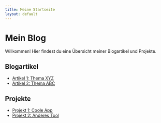 ```yaml
---
title: Meine Startseite
layout: default
---
```


# Mein Blog

Willkommen! Hier findest du eine Übersicht meiner Blogartikel und Projekte.

## Blogartikel
- [Artikel 1: Thema XYZ](https://github.com/username/repository1/tree/main/docs/artikel1.md)
- [Artikel 2: Thema ABC](https://github.com/username/repository2/tree/main/docs/artikel2.md)

## Projekte
- [Projekt 1: Coole App](https://github.com/username/projekt1)
- [Projekt 2: Anderes Tool](https://github.com/username/projekt2)
